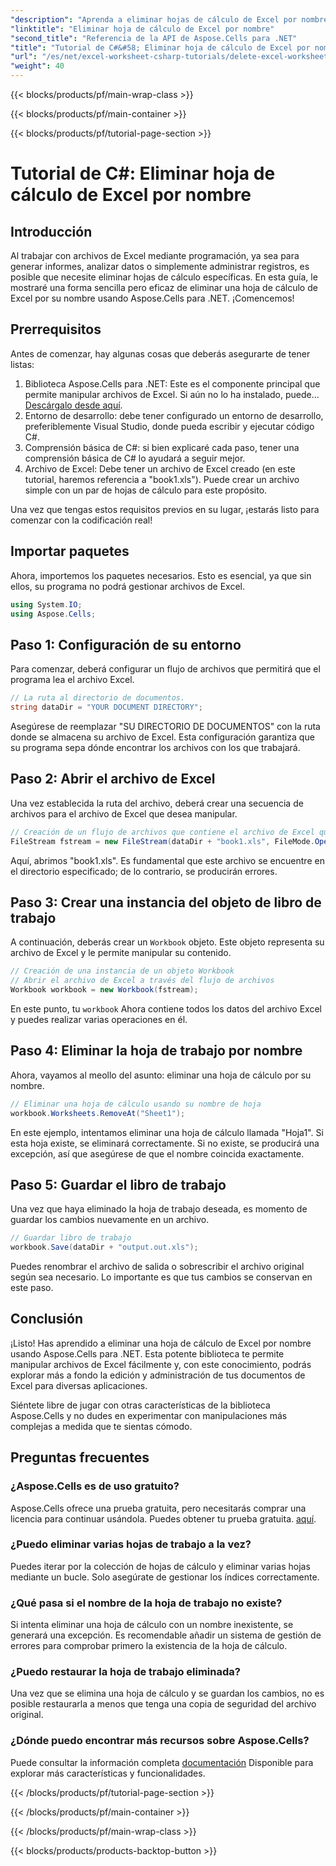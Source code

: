 ```yaml
---
"description": "Aprenda a eliminar hojas de cálculo de Excel por nombre con C#. Este tutorial, para principiantes, le guiará paso a paso con Aspose.Cells para .NET."
"linktitle": "Eliminar hoja de cálculo de Excel por nombre"
"second_title": "Referencia de la API de Aspose.Cells para .NET"
"title": "Tutorial de C#&#58; Eliminar hoja de cálculo de Excel por nombre"
"url": "/es/net/excel-worksheet-csharp-tutorials/delete-excel-worksheet-by-name-csharp-tutorial/"
"weight": 40
---
```


{{< blocks/products/pf/main-wrap-class >}}

{{< blocks/products/pf/main-container >}}

{{< blocks/products/pf/tutorial-page-section >}}

# Tutorial de C#: Eliminar hoja de cálculo de Excel por nombre

## Introducción

Al trabajar con archivos de Excel mediante programación, ya sea para generar informes, analizar datos o simplemente administrar registros, es posible que necesite eliminar hojas de cálculo específicas. En esta guía, le mostraré una forma sencilla pero eficaz de eliminar una hoja de cálculo de Excel por su nombre usando Aspose.Cells para .NET. ¡Comencemos!

## Prerrequisitos

Antes de comenzar, hay algunas cosas que deberás asegurarte de tener listas:

1. Biblioteca Aspose.Cells para .NET: Este es el componente principal que permite manipular archivos de Excel. Si aún no lo ha instalado, puede... [Descárgalo desde aquí](https://releases.aspose.com/cells/net/).
2. Entorno de desarrollo: debe tener configurado un entorno de desarrollo, preferiblemente Visual Studio, donde pueda escribir y ejecutar código C#.
3. Comprensión básica de C#: si bien explicaré cada paso, tener una comprensión básica de C# lo ayudará a seguir mejor.
4. Archivo de Excel: Debe tener un archivo de Excel creado (en este tutorial, haremos referencia a "book1.xls"). Puede crear un archivo simple con un par de hojas de cálculo para este propósito.

Una vez que tengas estos requisitos previos en su lugar, ¡estarás listo para comenzar con la codificación real!

## Importar paquetes

Ahora, importemos los paquetes necesarios. Esto es esencial, ya que sin ellos, su programa no podrá gestionar archivos de Excel.

```csharp
using System.IO;
using Aspose.Cells;
```

## Paso 1: Configuración de su entorno

Para comenzar, deberá configurar un flujo de archivos que permitirá que el programa lea el archivo Excel.

```csharp
// La ruta al directorio de documentos.
string dataDir = "YOUR DOCUMENT DIRECTORY";
```

Asegúrese de reemplazar "SU DIRECTORIO DE DOCUMENTOS" con la ruta donde se almacena su archivo de Excel. Esta configuración garantiza que su programa sepa dónde encontrar los archivos con los que trabajará.

## Paso 2: Abrir el archivo de Excel

Una vez establecida la ruta del archivo, deberá crear una secuencia de archivos para el archivo de Excel que desea manipular.

```csharp
// Creación de un flujo de archivos que contiene el archivo de Excel que se abrirá
FileStream fstream = new FileStream(dataDir + "book1.xls", FileMode.Open);
```

Aquí, abrimos "book1.xls". Es fundamental que este archivo se encuentre en el directorio especificado; de lo contrario, se producirán errores.

## Paso 3: Crear una instancia del objeto de libro de trabajo

A continuación, deberás crear un `Workbook` objeto. Este objeto representa su archivo de Excel y le permite manipular su contenido.

```csharp
// Creación de una instancia de un objeto Workbook
// Abrir el archivo de Excel a través del flujo de archivos
Workbook workbook = new Workbook(fstream);
```

En este punto, tu `workbook` Ahora contiene todos los datos del archivo Excel y puedes realizar varias operaciones en él.

## Paso 4: Eliminar la hoja de trabajo por nombre

Ahora, vayamos al meollo del asunto: eliminar una hoja de cálculo por su nombre. 

```csharp
// Eliminar una hoja de cálculo usando su nombre de hoja
workbook.Worksheets.RemoveAt("Sheet1");
```

En este ejemplo, intentamos eliminar una hoja de cálculo llamada "Hoja1". Si esta hoja existe, se eliminará correctamente. Si no existe, se producirá una excepción, así que asegúrese de que el nombre coincida exactamente.

## Paso 5: Guardar el libro de trabajo

Una vez que haya eliminado la hoja de trabajo deseada, es momento de guardar los cambios nuevamente en un archivo.

```csharp
// Guardar libro de trabajo
workbook.Save(dataDir + "output.out.xls");
```

Puedes renombrar el archivo de salida o sobrescribir el archivo original según sea necesario. Lo importante es que tus cambios se conservan en este paso.

## Conclusión

¡Listo! Has aprendido a eliminar una hoja de cálculo de Excel por nombre usando Aspose.Cells para .NET. Esta potente biblioteca te permite manipular archivos de Excel fácilmente y, con este conocimiento, podrás explorar más a fondo la edición y administración de tus documentos de Excel para diversas aplicaciones.

Siéntete libre de jugar con otras características de la biblioteca Aspose.Cells y no dudes en experimentar con manipulaciones más complejas a medida que te sientas cómodo.

## Preguntas frecuentes

### ¿Aspose.Cells es de uso gratuito?
Aspose.Cells ofrece una prueba gratuita, pero necesitarás comprar una licencia para continuar usándola. Puedes obtener tu prueba gratuita. [aquí](https://releases.aspose.com/).

### ¿Puedo eliminar varias hojas de trabajo a la vez?
Puedes iterar por la colección de hojas de cálculo y eliminar varias hojas mediante un bucle. Solo asegúrate de gestionar los índices correctamente.

### ¿Qué pasa si el nombre de la hoja de trabajo no existe?
Si intenta eliminar una hoja de cálculo con un nombre inexistente, se generará una excepción. Es recomendable añadir un sistema de gestión de errores para comprobar primero la existencia de la hoja de cálculo.

### ¿Puedo restaurar la hoja de trabajo eliminada?
Una vez que se elimina una hoja de cálculo y se guardan los cambios, no es posible restaurarla a menos que tenga una copia de seguridad del archivo original.

### ¿Dónde puedo encontrar más recursos sobre Aspose.Cells?
Puede consultar la información completa [documentación](https://reference.aspose.com/cells/net/) Disponible para explorar más características y funcionalidades.

{{< /blocks/products/pf/tutorial-page-section >}}

{{< /blocks/products/pf/main-container >}}

{{< /blocks/products/pf/main-wrap-class >}}

{{< blocks/products/products-backtop-button >}}